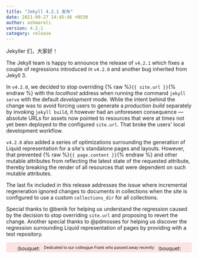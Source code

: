 ```yaml
---
title: "Jekyll 4.2.1 发布"
date: 2021-09-27 14:45:46 +0530
author: ashmaroli
version: 4.2.1
category: release
---
```


Jekyller 们，大家好！

The Jekyll team is happy to announce the release of `v4.2.1` which fixes a couple of
regressions introduced in `v4.2.0` and another bug inherited from Jekyll 3.

In `v4.2.0`, we decided to stop overriding {% raw %}`{{ site.url }}`{% endraw %} with
the *localhost* address when running the command `jekyll serve` with the default
*development* mode. While the intent behind the change was to avoid forcing users to
generate a *production build* separately by invoking `jekyll build`, it however had an
unforeseen consequence &mdash; absolute URLs for assets now pointed to
resources that were at times not yet been deployed to the configured `site.url`. That
broke the users' local development workflow.

`v4.2.0` also added a series of optimizations surrounding the generation of Liquid
representation for a site's standalone pages and layouts. However, that prevented
{% raw %}`{{ page.content }}`{% endraw %} and other mutable attributes from reflecting
the latest state of the requested attribute, thereby breaking the render of all resources
that were dependent on such mutable attributes.

The last fix included in this release addresses the issue where incremental regeneration
ignored changes to documents in collections when the site is configured to use a custom
`collections_dir` for all collections.

Special thanks to @benik for helping us understand the regression caused by the decision
to stop overriding `site.url` and proposing to revert the change. Another special thanks
to @pdmosses for helping us discover the regression surrounding Liquid representation of
pages by providing with a test repository.

<div style="padding:8px 0 2px;text-align:center;background:rgba(240,0,0,0.1)">
  :bouquet: <span style="margin:0 6px;font-size:0.75em;vertical-align:top">
  Dedicated to our colleague Frank who passed away recently</span> :bouquet:
</div>
